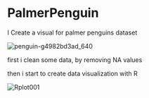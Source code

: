 # PalmerPenguin
I Create a visual for palmer penguins dataset

![penguin-g4982bd3ad_640](https://user-images.githubusercontent.com/88125042/200153343-2777ce99-ed4f-4ff9-92fb-093c89a9b05f.png)

first i clean some data, by removing NA values

then i start to create data visualization with R

![Rplot001](https://user-images.githubusercontent.com/88125042/200154253-5017251b-b481-4a3a-863b-728cb305d070.png)
